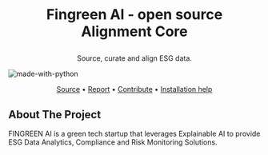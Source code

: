 

<br />
<h1>
<p align="center">


<p align="center">
  <br>Fingreen AI - open source
  <br>Alignment Core
</h1>

<p align="center">
  Source, curate and align ESG data.
  <br />
  </p>
</p>


![made-with-python](https://img.shields.io/badge/Made%20with-Python3-brightgreen)

<p align="center">
  <a href="docs/SOURCE.md">Source</a> •
  <a href="docs/RENDER.md">Report</a> •
  <a href="docs/CONTRIBUTE.md">Contribute</a> •
  <a href="docs/HELP.md"> Installation help  </a> 

</p>  

<p align="center">

## About The Project
FINGREEN AI is a green tech startup that leverages Explainable AI to provide ESG Data Analytics, Compliance and Risk Monitoring Solutions.


